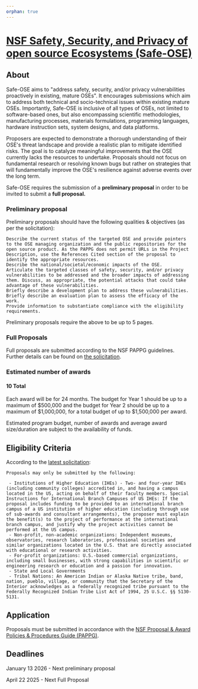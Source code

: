 ```yaml
---
orphan: true
---
```

# [NSF Safety, Security, and Privacy of open source Ecosystems (Safe-OSE)](https://new.nsf.gov/funding/opportunities/safe-ose-safety-security-privacy-open-source-ecosystems/nsf24-608/solicitation)

## About

Safe-OSE aims to "address  safety, security, and/or privacy vulnerabilities
proactively in existing, mature OSEs". It encourages submissions which aim to
address both technical and socio-technical issues within existing mature OSEs.
Importantly, Safe-OSE is inclusive of all types of OSEs, not limited to
software-based ones, but also encompassing scientific methodologies,
manufacturing processes, materials formulations, programming languages,
hardware instruction sets, system designs, and data platforms.

Proposers are expected to demonstrate a thorough understanding of their OSE's
threat landscape and provide a realistic plan to mitigate identified risks. The
goal is to catalyze meaningful improvements that the OSE currently lacks the
resources to undertake. Proposals should not focus on fundamental research or
resolving known bugs but rather on strategies that will fundamentally improve
the OSE's resilience against adverse events over the long term.

Safe-OSE requires the submission of a **preliminary proposal** in order to be
invited to submit a **full proposal.**

### Preliminary proposal

Preliminary proposals should have the following qualities & objectives (as per the solicitation):

    Describe the current status of the targeted OSE and provide pointers to the OSE managing organization and the public repositories for the open source product. As the PAPPG does not permit URLs in the Project Description, use the References Cited section of the proposal to identify the appropriate resources.
    Describe the national/societal/economic impacts of the OSE.
    Articulate the targeted classes of safety, security, and/or privacy vulnerabilities to be addressed and the broader impacts of addressing them. Discuss, as appropriate, the potential attacks that could take advantage of these vulnerabilities.
    Briefly describe a development plan to address these vulnerabilities.
    Briefly describe an evaluation plan to assess the efficacy of the work.
    Provide information to substantiate compliance with the eligibility requirements.

Preliminary proposals require the above to be up to 5 pages.

### Full Proposals

Full proposals are submitted according to the NSF PAPPG guidelines. Further details can be found on [the solicitation](https://new.nsf.gov/funding/opportunities/safe-ose-safety-security-privacy-open-source-ecosystems/nsf24-608/solicitation).

### Estimated number of awards

#### 10 Total

Each award will be for 24 months. The budget for Year 1 should be up to a maximum of $500,000 and the budget for Year 2 should be up to a maximum of $1,000,000, for a total budget of up to $1,500,000 per award.

Estimated program budget, number of awards and average award size/duration are subject to the availability of funds.

## Eligibility Criteria

According to the [latest solicitation](https://new.nsf.gov/funding/opportunities/safe-ose-safety-security-privacy-open-source-ecosystems/nsf24-608/solicitation#elig):

    Proposals may only be submitted by the following:

     - Institutions of Higher Education (IHEs) - Two- and four-year IHEs (including community colleges) accredited in, and having a campus located in the US, acting on behalf of their faculty members. Special Instructions for International Branch Campuses of US IHEs: If the proposal includes funding to be provided to an international branch campus of a US institution of higher education (including through use of sub-awards and consultant arrangements), the proposer must explain the benefit(s) to the project of performance at the international branch campus, and justify why the project activities cannot be performed at the US campus.
     - Non-profit, non-academic organizations: Independent museums, observatories, research laboratories, professional societies and similar organizations located in the U.S. that are directly associated with educational or research activities.
     - For-profit organizations: U.S.-based commercial organizations, including small businesses, with strong capabilities in scientific or engineering research or education and a passion for innovation.
     - State and Local Governments
     - Tribal Nations: An American Indian or Alaska Native tribe, band, nation, pueblo, village, or community that the Secretary of the Interior acknowledges as a federally recognized tribe pursuant to the Federally Recognized Indian Tribe List Act of 1994, 25 U.S.C. §§ 5130-5131.

## Application

Proposals must be submitted in accordance with the [NSF Proposal & Award Policies & Procedures Guide (PAPPG)](https://new.nsf.gov/policies/pappg).

## Deadlines

January 13 2026 - Next preliminary proposal

April 22 2025 - Next Full Proposal
